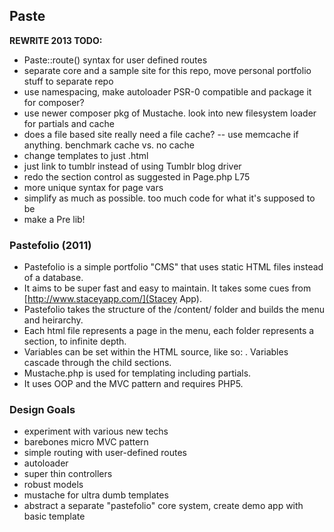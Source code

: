 ## Paste

**REWRITE 2013 TODO:**

- Paste::route() syntax for user defined routes
- separate core and a sample site for this repo, move personal portfolio stuff to separate repo
- use namespacing, make autoloader PSR-0 compatible and package it for composer?
- use newer composer pkg of Mustache. look into new filesystem loader for partials and cache
- does a file based site really need a file cache? -- use memcache if anything. benchmark cache vs. no cache
- change templates to just .html
- just link to tumblr instead of using Tumblr blog driver
- redo the section control as suggested in Page.php L75
- more unique syntax for page vars
- simplify as much as possible. too much code for what it's supposed to be
- make a Pre lib!



### Pastefolio (2011)

- Pastefolio is a simple portfolio "CMS" that uses static HTML files instead of a database.
- It aims to be super fast and easy to maintain. It takes some cues from [http://www.staceyapp.com/](Stacey App).
- Pastefolio takes the structure of the /content/ folder and builds the menu and heirarchy. 
- Each html file represents a page in the menu, each folder represents a section, to infinite depth.
- Variables can be set within the HTML source, like so: <!-- template: master -->. Variables cascade through the child sections.
- Mustache.php is used for templating including partials.
- It uses OOP and the MVC pattern and requires PHP5.

### Design Goals

* experiment with various new techs
* barebones micro MVC pattern
* simple routing with user-defined routes
* autoloader
* super thin controllers
* robust models
* mustache for ultra dumb templates
* abstract a separate "pastefolio" core system, create demo app with basic template